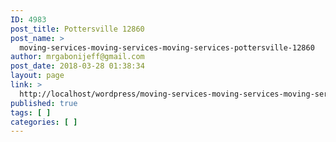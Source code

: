 ```yaml
---
ID: 4983
post_title: Pottersville 12860
post_name: >
  moving-services-moving-services-moving-services-pottersville-12860
author: mrgabonijeff@gmail.com
post_date: 2018-03-28 01:38:34
layout: page
link: >
  http://localhost/wordpress/moving-services-moving-services-moving-services-pottersville-12860/
published: true
tags: [ ]
categories: [ ]
---
```

